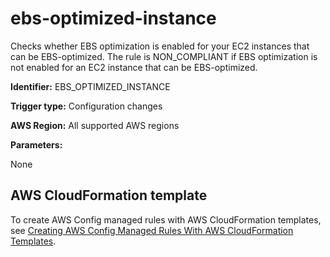 # ebs\-optimized\-instance<a name="ebs-optimized-instance"></a>

Checks whether EBS optimization is enabled for your EC2 instances that can be EBS\-optimized\. The rule is NON\_COMPLIANT if EBS optimization is not enabled for an EC2 instance that can be EBS\-optimized\.

**Identifier:** EBS\_OPTIMIZED\_INSTANCE

**Trigger type:** Configuration changes

**AWS Region:** All supported AWS regions

**Parameters:**

None  

## AWS CloudFormation template<a name="w76aac11c31c17b7d149c15"></a>

To create AWS Config managed rules with AWS CloudFormation templates, see [Creating AWS Config Managed Rules With AWS CloudFormation Templates](aws-config-managed-rules-cloudformation-templates.md)\.